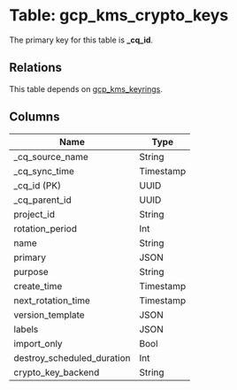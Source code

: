 # Table: gcp_kms_crypto_keys



The primary key for this table is **_cq_id**.

## Relations
This table depends on [gcp_kms_keyrings](gcp_kms_keyrings.md).


## Columns
| Name          | Type          |
| ------------- | ------------- |
|_cq_source_name|String|
|_cq_sync_time|Timestamp|
|_cq_id (PK)|UUID|
|_cq_parent_id|UUID|
|project_id|String|
|rotation_period|Int|
|name|String|
|primary|JSON|
|purpose|String|
|create_time|Timestamp|
|next_rotation_time|Timestamp|
|version_template|JSON|
|labels|JSON|
|import_only|Bool|
|destroy_scheduled_duration|Int|
|crypto_key_backend|String|